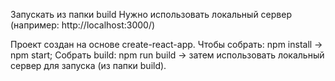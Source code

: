 Запускать из папки build
Нужно использовать локальный сервер (например: http://localhost:3000/)

Проект создан на основе create-react-app.
Чтобы собрать: npm install -> npm start;
Собрать build: npm run build -> затем использовать локальный сервер для запуска (из папки build).
